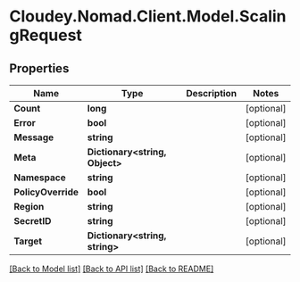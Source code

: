 # Cloudey.Nomad.Client.Model.ScalingRequest

## Properties

Name | Type | Description | Notes
------------ | ------------- | ------------- | -------------
**Count** | **long** |  | [optional] 
**Error** | **bool** |  | [optional] 
**Message** | **string** |  | [optional] 
**Meta** | **Dictionary&lt;string, Object&gt;** |  | [optional] 
**Namespace** | **string** |  | [optional] 
**PolicyOverride** | **bool** |  | [optional] 
**Region** | **string** |  | [optional] 
**SecretID** | **string** |  | [optional] 
**Target** | **Dictionary&lt;string, string&gt;** |  | [optional] 

[[Back to Model list]](../README.md#documentation-for-models) [[Back to API list]](../README.md#documentation-for-api-endpoints) [[Back to README]](../README.md)

